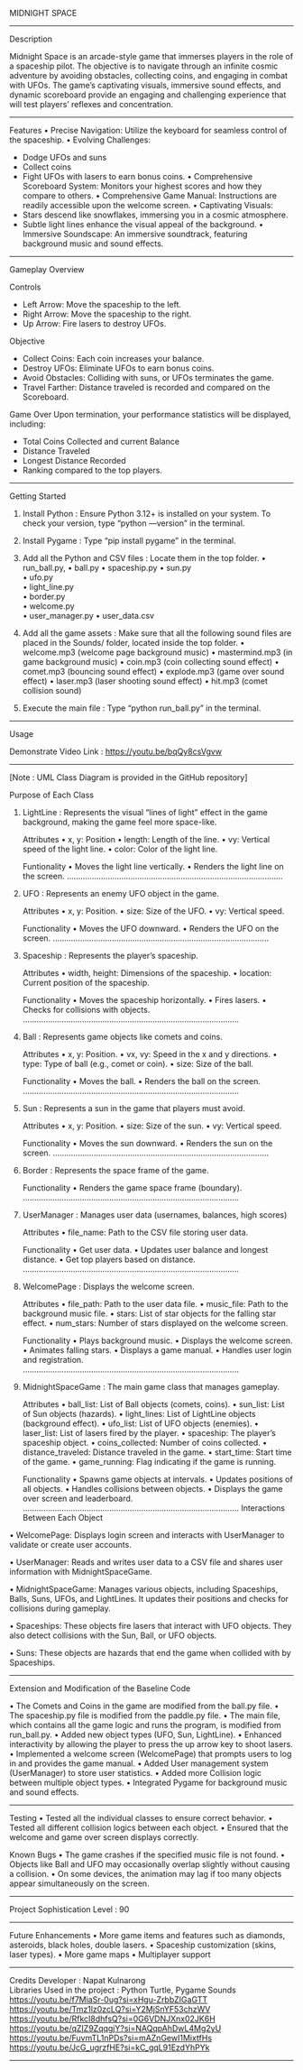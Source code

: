 MIDNIGHT SPACE
_______________________________________________________________________________________________
Description

Midnight Space is an arcade-style game that immerses players in the role of a spaceship pilot. 
The objective is to navigate through an infinite cosmic adventure by avoiding obstacles, 
collecting coins, and engaging in combat with UFOs. The game’s captivating visuals, immersive 
sound effects, and dynamic scoreboard provide an engaging and challenging experience that will 
test players’ reflexes and concentration.
_______________________________________________________________________________________________
Features
• Precise Navigation: Utilize the keyboard for seamless control of the spaceship.
• Evolving Challenges:
   - Dodge UFOs and suns
   - Collect coins
   - Fight UFOs with lasers to earn bonus coins.
• Comprehensive Scoreboard System: Monitors your highest scores and how they compare to others.
• Comprehensive Game Manual: Instructions are readily accessible upon the welcome screen.
• Captivating Visuals:
   - Stars descend like snowflakes, immersing you in a cosmic atmosphere.
   - Subtle light lines enhance the visual appeal of the background.
• Immersive Soundscape: An immersive soundtrack, featuring background music and sound effects.
_______________________________________________________________________________________________
Gameplay Overview

Controls
- Left Arrow: Move the spaceship to the left.
- Right Arrow: Move the spaceship to the right.
- Up Arrow: Fire lasers to destroy UFOs.

Objective
- Collect Coins: Each coin increases your balance.
- Destroy UFOs: Eliminate UFOs to earn bonus coins.
- Avoid Obstacles: Colliding with suns, or UFOs terminates the game.
- Travel Farther: Distance traveled is recorded and compared on the Scoreboard.

Game Over
Upon termination, your performance statistics will be displayed, including:
- Total Coins Collected and current Balance
- Distance Traveled
- Longest Distance Recorded
- Ranking compared to the top players.
_______________________________________________________________________________________________
Getting Started

1. Install Python : Ensure Python 3.12+ is installed on your system. 
   To check your version, type “python —version” in the terminal.

2. Install Pygame : Type “pip install pygame” in the terminal.

3. Add all the Python and CSV files : Locate them in the top folder.
    • run_ball.py, 
    • ball.py 
    • spaceship.py
    • sun.py     
    • ufo.py     
    • light_line.py     
    • border.py     
    • welcome.py     
    • user_manager.py
    • user_data.csv

4. Add all the game assets : Make sure that all the following sound files are placed 
   in the Sounds/ folder, located inside the top folder.
    • welcome.mp3 (welcome page background music)
    • mastermind.mp3 (in game background music)
    • coin.mp3 (coin collecting sound effect)
    • comet.mp3 (bouncing sound effect)
    • explode.mp3 (game over sound effect)
    • laser.mp3 (laser shooting sound effect)
    • hit.mp3 (comet collision sound)

5. Execute the main file : Type  “python run_ball.py”  in the terminal.
_______________________________________________________________________________________________
Usage

Demonstrate Video Link : https://youtu.be/bqQy8csVgvw
_______________________________________________________________________________________________
[Note : UML Class Diagram is provided in the GitHub repository]

Purpose of Each Class

1. LightLine : Represents the visual “lines of light” effect in the game background, 
   making the game feel more space-like.

   Attributes
   • x, y: Position
   • length: Length of the line.
   • vy: Vertical speed of the light line.
   • color: Color of the light line.

   Funtionality
   • Moves the light line vertically.
   • Renders the light line on the screen.
...............................................................................................
2. UFO : Represents an enemy UFO object in the game.

   Attributes
   • x, y: Position.
   • size: Size of the UFO.
   • vy: Vertical speed.

   Functionality
   • Moves the UFO downward.
   • Renders the UFO on the screen.
...............................................................................................
3. Spaceship : Represents the player’s spaceship.

   Attributes
   • width, height: Dimensions of the spaceship.
   • location: Current position of the spaceship.

   Functionality
   • Moves the spaceship horizontally.
   • Fires lasers.
   • Checks for collisions with objects.
...............................................................................................
4. Ball : Represents game objects like comets and coins.

   Attributes
   • x, y: Position.
   • vx, vy: Speed in the x and y directions.
   • type: Type of ball (e.g., comet or coin).
   • size: Size of the ball.

   Functionality
   • Moves the ball.
   • Renders the ball on the screen.
...............................................................................................
5. Sun : Represents a sun in the game that players must avoid.

   Attributes
   • x, y: Position.
   • size: Size of the sun.
   • vy: Vertical speed.

   Functionality
   • Moves the sun downward.
   • Renders the sun on the screen.
...............................................................................................
6. Border : Represents the space frame of the game.

   Functionality
   • Renders the game space frame (boundary).
...............................................................................................
7. UserManager : Manages user data (usernames, balances, high scores)

   Attributes
   • file_name: Path to the CSV file storing user data.

   Functionality
   • Get user data.
   • Updates user balance and longest distance.
   • Get top players based on distance.
...............................................................................................
8. WelcomePage : Displays the welcome screen.

   Attributes
   • file_path: Path to the user data file.
   • music_file: Path to the background music file.
   • stars: List of star objects for the falling star effect.
   • num_stars: Number of stars displayed on the welcome screen.

   Functionality
   • Plays background music.
   • Displays the welcome screen.
   • Animates falling stars.
   • Displays a game manual.
   • Handles user login and registration.
...............................................................................................
9. MidnightSpaceGame : The main game class that manages gameplay.

   Attributes
   • ball_list: List of Ball objects (comets, coins).
   • sun_list: List of Sun objects (hazards).
   • light_lines: List of LightLine objects (background effect).
   • ufo_list: List of UFO objects (enemies).
   • laser_list: List of lasers fired by the player.
   • spaceship: The player’s spaceship object.
   • coins_collected: Number of coins collected.
   • distance_traveled: Distance traveled in the game.
   • start_time: Start time of the game.
   • game_running: Flag indicating if the game is running.

   Functionality
   • Spawns game objects at intervals.
   • Updates positions of all objects.
   • Handles collisions between objects.
   • Displays the game over screen and leaderboard.
...............................................................................................
Interactions Between Each Object

• WelcomePage: Displays login screen and interacts with UserManager to validate or create user accounts.

• UserManager: Reads and writes user data to a CSV file and shares user information with MidnightSpaceGame.

• MidnightSpaceGame: Manages various objects, including Spaceships, Balls, Suns, UFOs, and LightLines. 
                     It updates their positions and checks for collisions during gameplay.
                     
• Spaceships: These objects fire lasers that interact with UFO objects. They also detect collisions 
              with the Sun, Ball, or UFO objects.
              
• Suns: These objects are hazards that end the game when collided with by Spaceships.
_______________________________________________________________________________________________
Extension and Modification of the Baseline Code

• The Comets and Coins in the game are modified from the ball.py file.
• The spaceship.py file is modified from the paddle.py file.
• The main file, which contains all the game logic and runs the program, is modified from run_ball.py.
• Added new object types (UFO, Sun, LightLine).
• Enhanced interactivity by allowing the player to press the up arrow key to shoot lasers.
• Implemented a welcome screen (WelcomePage) that prompts users to log in and provides the game manual.
• Added User management system (UserManager) to store user statistics.
• Added more Collision logic between multiple object types.
• Integrated Pygame for background music and sound effects.
_______________________________________________________________________________________________
Testing 
• Tested all the individual classes to ensure correct behavior.
• Tested all different collision logics between each object.
• Ensured that the welcome and game over screen displays correctly.

Known Bugs
• The game crashes if the specified music file is not found.
• Objects like Ball and UFO may occasionally overlap slightly without causing a collision.
• On some devices, the animation may lag if too many objects appear simultaneously on the screen.
_______________________________________________________________________________________________
Project Sophistication Level : 90
_______________________________________________________________________________________________
Future Enhancements
  • More game items and features such as diamonds, asteroids, black holes, double lasers.
  • Spaceship customization (skins, laser types).
  • More game maps
  • Multiplayer support
_______________________________________________________________________________________________
Credits
Developer : Napat Kulnarong   
Libraries Used in the project : Python Turtle, Pygame
Sounds
https://youtu.be/f7MiaSr-0ug?si=xHgu-ZrbbZIGaGTT
https://youtu.be/Tmz1lz0zcLQ?si=Y2MjSnYF53chzWV
https://youtu.be/RfkcI8dhfsQ?si=0G6VDNJXnx02JK6H
https://youtu.be/qZIZ9ZqqgjY?si=NAQqpAhDwL4Mg2yU
https://youtu.be/FuvmTL1nPDs?si=mAZnGewI1MixtfHs
https://youtu.be/JcG_ugrzfHE?si=kC_gqL91EzdYhPYk
_______________________________________________________________________________________________